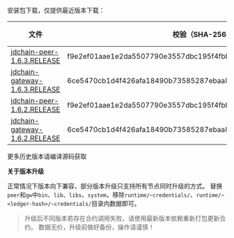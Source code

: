 安装包下载，仅提供最近版本下载：

|  文件   | 校验（SHA-256）  | 更新时间 | 文件大小 |
|  ----  | ----  | ----  | ----  |
| [jdchain-peer-1.6.3.RELEASE](https://jdchain.s3.cn-north-1.jdcloud-oss.com/jdchain-peer-1.6.3.RELEASE.zip)  | f9e2ef01aae1e2da5507790e3557dbc195f4fbb4734008af3d576d8d5b6b570b | 2021/01/12  | 43.57M  |
| [jdchain-gateway-1.6.3.RELEASE](https://jdchain.s3.cn-north-1.jdcloud-oss.com/jdchain-gateway-1.6.3.RELEASE.zip)  | 6ce5470cb1d4f426afa18490b73585287ebaa8e54fff1e81a01cd683b3b4f40c | 2021/01/12  | 63.30M  |
| [jdchain-peer-1.6.2.RELEASE](https://jdchain.s3.cn-north-1.jdcloud-oss.com/jdchain-peer-1.6.2.RELEASE.zip)  | f9e2ef01aae1e2da5507790e3557dbc195f4fbb4734008af3d576d8d5b6b570b | 2021/01/12  | 43.57M  |
| [jdchain-gateway-1.6.2.RELEASE](https://jdchain.s3.cn-north-1.jdcloud-oss.com/jdchain-gateway-1.6.2.RELEASE.zip)  | 6ce5470cb1d4f426afa18490b73585287ebaa8e54fff1e81a01cd683b3b4f40c | 2021/01/12  | 63.30M  |

更多历史版本请编译源码获取

**关于版本升级**

正常情况下版本向下兼容，部分版本升级只支持所有节点同时升级的方式。
替换`peer`和`gw`中`bin`、`lib`、`libs`、`system`，移除`runtime/~credentials/`、`runtime/~<ledger-hash>/~credentials/`目录内数据即可。

> 升级后不同版本若存在合约调用失败，请使用最新版本依赖重新打包更新合约。
> 数据无价，升级前做好备份，操作请谨慎！
